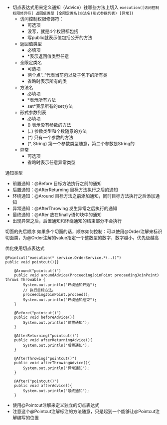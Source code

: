 - 切点表达式用来定义通知（Advice）往哪些方法上切入
`execution([访问控制权限修饰符] 返回值类型 [全限定类名]方法名(形式参数列表) [异常])`
  - 访问控制权限修饰符：
    - 可选项
    - 没写，就是4个权限都包括
    - 写public就表示值包括公开的方法
  - 返回值类型
    - 必填项
    - *表示返回值类型任意
  - 全限定类名
    - 可选项
    - 两个点“..”代表当前包以及子包下的所有类
    - 省略时表示所有的类
  - 方法名
    - 必填项
    - *表示所有方法
    - set*表示所有的set方法
  - 形式参数列表
    - 必填项
    - () 表示没有参数的方法
    - (..) 参数类型和个数随意的方法
    - (*) 只有一个参数的方法
    - (*, String) 第一个参数类型随意，第二个参数是String的
  - 异常
    - 可选项
    - 省略时表示任意异常类型

通知类型
- 前置通知：@Before 目标方法执行之前的通知
- 后置通知：@AfterReturning 目标方法执行之后的通知
- 环绕通知：@Around 目标方法之前添加通知，同时目标方法执行之后添加通知
- 异常通知：@AfterThrowing 发生异常之后执行的通知
- 最终通知：@After 放在finally语句块中的通知
- 出现异常之后，后置通知和环绕通知的结束部分不会执行

切面的先后顺序
如果多个切面的话，顺序如何控制：可以使用@Order注解来标识切面类，为@Order注解的value指定一个整数型的数字，数字越小，优先级越高

优化使用切点表达式
```
@Pointcut("execution(* service.OrderService.*(..))")
public void pointcut(){}

    @Around("pointcut()")
    public void aroundAdvice(ProceedingJoinPoint proceedingJoinPoint) throws Throwable {
        System.out.println("环绕通知开始");
        // 执行目标方法。
        proceedingJoinPoint.proceed();
        System.out.println("环绕通知结束");
    }

    @Before("pointcut()")
    public void beforeAdvice(){
        System.out.println("前置通知");
    }

    @AfterReturning("pointcut()")
    public void afterReturningAdvice(){
        System.out.println("后置通知");
    }

    @AfterThrowing("pointcut()")
    public void afterThrowingAdvice(){
        System.out.println("异常通知");
    }

    @After("pointcut()")
    public void afterAdvice(){
        System.out.println("最终通知");
    }
```
- 使用@Pointcut注解来定义独立的切点表达式
- 注意这个@Pointcut注解标注的方法随意，只是起到一个能够让@Pointcut注解编写的位置